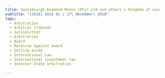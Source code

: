 ```yaml
---
title: Swissbourgh Diamond Mines (Pty) Ltd and others v Kingdom of Lesotho 
subtitle: "[2018] SGCA 81 / 27\_November\_2018"
tags:
  - Arbitration
  - Arbitral tribunal
  - Jurisdiction
  - Arbitration
  - Award
  - Recourse against award
  - Setting aside
  - International Law
  - International investment law
  - Investor-State arbitration

---
```


